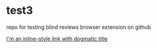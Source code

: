 # test3
repo for testing blind reviews browser extension on github


[I'm an inline-style link with dogmatic title](https://www.google.com "dogmatic")
